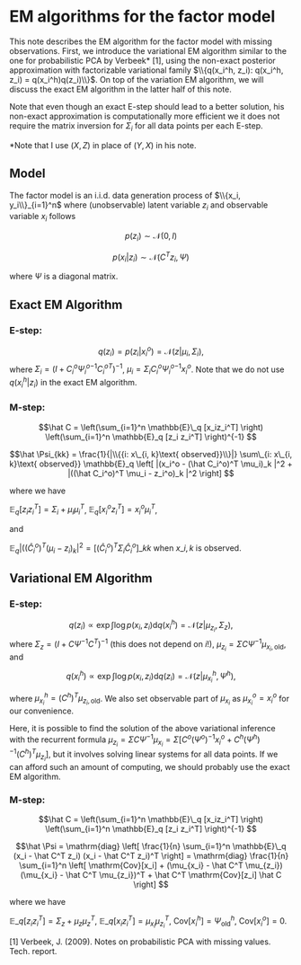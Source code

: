 # EM algorithms for the factor model

This note describes the EM algorithm for the factor model with missing observations. First, we introduce the variational EM algorithm similar to the one for probabilistic PCA by Verbeek* [1], using the non-exact posterior approximation with factorizable variational family $\\{q(x_i^h, z_i): q(x_i^h, z_i) = q(x_i^h)q(z_i)\\}$. 
On top of the variation EM algorithm, we will discuss the exact EM algorithm in the latter half of this note.

Note that even though an exact E-step should lead to a better solution, his non-exact approximation is computationally more efficient we it does not require the matrix inversion for $\Sigma_i$ for all data points per each E-step.

*Note that I use $(X, Z)$ in place of $(Y, X)$ in his note.


## Model

The factor model is an i.i.d. data generation process of $\\{x_i, y_i\\}_{i=1}^n$ where (unobservable) latent variable $z_i$ and observable variable $x_i$ follows

$$p(z_i) \sim \mathcal{N}(0, I)$$

$$p(x_i|z_i) \sim \mathcal{N}(C^T z_i, \Psi)$$

where $\Psi$ is a diagonal matrix.


## Exact EM Algorithm

### E-step:

$$q(z_i) = p(z_i|x^o_i) = \mathcal{N}(z| \mu_i, \Sigma_i),$$
where
$\Sigma_i = (I + C^o_i {\Psi^o_i}^{-1} {C^o_i}^T)^{-1}$,
$\mu_i = \Sigma_i C_i^o {\Psi^o_i}^{-1} x^o_i$. Note that we do not use $q(x^h_i|z_i)$ in the exact EM algorithm.

### M-step:

$$\hat C = 
\left(\sum_{i=1}^n \mathbb{E}\_q [x_iz_i^T] \right) 
\left(\sum_{i=1}^n \mathbb{E}_q [z_i z_i^T] \right)^{-1}
$$


$$\hat \Psi_{kk}
= \frac{1}{|\\{{i: x\_{i, k}\text{ observed}}\\}|} \sum\_{i: x\_{i, k}\text{ observed}} \mathbb{E}_q
\left[ |(x_i^o - (\hat C_i^o)^T \mu_i)_k |^2 + |((\hat C_i^o)^T \mu_i - z_i^o)_k |^2 \right]
$$

where we have

$\mathbb{E}_q[z_i z_i^T] = \Sigma_i + \mu_i \mu_i^T$, 
$\mathbb{E}_q[x_i^o z_i^T] = x_i^o \mu_i^T$,

and 

$\mathbb{E}_q |((\hat C_i^o)^T (\mu_i - z_i)_k|^2 
= [(\hat C_i^o)^T \Sigma_i \hat C_i^o ]\_{kk}$ when $x\_{i,k}$ is observed.



## Variational EM Algorithm


### E-step:

$$q(z_i) \propto \exp \int \log p(x_i, z_i) \mathrm{d}q(x_i^h) = \mathcal{N}(z| \mu_{z_i}, \Sigma_z),$$
where
$\Sigma_z = (I+ C \Psi^{-1} C^T)^{-1}$ (this does not depend on $i$!),
$\mu_{z_i} = \Sigma C \Psi^{-1} \mu_{x_i,\text{old}}$,
and

$$q(x^h_i) \propto \exp \int \log p(x_i, z_i) \mathrm{d}q(z_i) = \mathcal{N}(z| \mu_{x_i}^h, \Psi^h),$$

where $\mu_{x_i}^h = (C^h)^T\mu_{z_i,\text{old}}$.
We also set observable part of $\mu_{x_i}$ as $\mu_{x_i}^o=x^o_i$ for our convenience.

Here, it is possible to find the solution of the above variational inference with the recurrent formula 
$\mu_{z_i} = \Sigma C \Psi^{-1} \mu_{x_i} = \Sigma [C^o (\Psi^o)^{-1} x_i^o + C^h (\Psi^h)^{-1} (C^h)^T \mu_{z_i}]$,
but it involves solving linear systems for all data points. If we can afford such an amount of computing, we should probably use the exact EM algorithm.


### M-step:

$$\hat C = 
\left(\sum_{i=1}^n \mathbb{E}\_q [x_iz_i^T] \right) 
\left(\sum_{i=1}^n \mathbb{E}_q [z_i z_i^T] \right)^{-1}
$$


$$\hat \Psi
= \mathrm{diag} \left[
\frac{1}{n} \sum_{i=1}^n \mathbb{E}\_q 
    (x_i - \hat C^T z_i) (x_i - \hat C^T z_i)^T
\right]
= \mathrm{diag} 
\frac{1}{n} \sum_{i=1}^n \left[
\mathrm{Cov}[x_i] + (\mu_{x_i} - \hat C^T \mu_{z_i}) (\mu_{x_i} - \hat C^T \mu_{z_i})^T + \hat C^T \mathrm{Cov}[z_i] \hat C
\right]
$$

where we have

$\mathbb{E}\_q[z_i z_i^T] = \Sigma_z + \mu_z \mu_z^T$, 
$\mathbb{E}\_q[x_i z_i^T] = \mu_{x_i} \mu_{z_i}^T$,
$\mathrm{Cov}[x_i^h] = \Psi^h_\text{old}$,
$\mathrm{Cov}[x_i^o] = 0$.



[1] Verbeek, J. (2009). Notes on probabilistic PCA with missing values. Tech. report.
